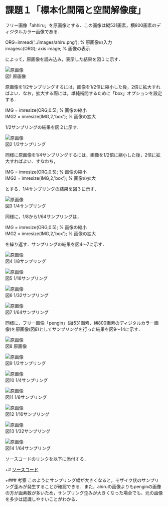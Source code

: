 ﻿# 課題１「標本化間隔と空間解像度」

フリー画像「ahhiru」を原画像とする．この画像は縦531画素，横800画素のディジタルカラー画像である．

ORG=imread('../images/ahiru.png'); % 原画像の入力  
imagesc(ORG); axis image; % 画像の表示

によって，原画像を読み込み，表示した結果を図１に示す．

![原画像](https://github.com/ShokiChitan/MATLAB_image_processing/blob/master/%E8%AA%B2%E9%A1%8C1/images/ahiru.png?raw=true)  
図1 原画像

原画像を1/2サンプリングするには，画像を1/2倍に縮小した後，2倍に拡大すればよい．なお，拡大する際には，単純補間するために「box」オプションを設定する．

IMG = imresize(ORG,0.5); % 画像の縮小  
IMG2 = imresize(IMG,2,'box'); % 画像の拡大

1/2サンプリングの結果を図２に示す．

![原画像](https://github.com/ShokiChitan/MATLAB_image_processing/blob/master/%E8%AA%B2%E9%A1%8C1/images/a1.jpg?raw=true)  
図2 1/2サンプリング

同様に原画像を1/4サンプリングするには，画像を1/2倍に縮小した後，2倍に拡大すればよい．すなわち，

IMG = imresize(ORG,0.5); % 画像の縮小  
IMG2 = imresize(IMG,2,'box'); % 画像の拡大

とする．1/4サンプリングの結果を図３に示す．

![原画像](https://github.com/ShokiChitan/MATLAB_image_processing/blob/master/%E8%AA%B2%E9%A1%8C1/images/a2.jpg?raw=true)  
図3 1/4サンプリング

同様に，1/8から1/64サンプリングは，

IMG = imresize(ORG,0.5); % 画像の縮小  
IMG2 = imresize(IMG,2,'box'); % 画像の拡大

を繰り返す．サンプリングの結果を図4～7に示す．

![原画像](https://github.com/ShokiChitan/MATLAB_image_processing/blob/master/%E8%AA%B2%E9%A1%8C1/images/a3.jpg?raw=true)  
図4 1/8サンプリング

![原画像](https://github.com/ShokiChitan/MATLAB_image_processing/blob/master/%E8%AA%B2%E9%A1%8C1/images/a4.jpg?raw=true)  
図5 1/16サンプリング

![原画像](https://github.com/ShokiChitan/MATLAB_image_processing/blob/master/%E8%AA%B2%E9%A1%8C1/images/a5.jpg?raw=true)  
図6 1/32サンプリング

![原画像](https://github.com/ShokiChitan/MATLAB_image_processing/blob/master/%E8%AA%B2%E9%A1%8C1/images/a6.jpg?raw=true)  
図7 1/64サンプリング

同様に，フリー画像「pengin」(縦531画素，横800画素のディジタルカラー画像)を原画像(図8)としてサンプリングを行った結果を図9～14に示す．

![原画像](https://github.com/ShokiChitan/MATLAB_image_processing/blob/master/%E8%AA%B2%E9%A1%8C1/images/pengin.png?raw=true)  
図8 原画像

![原画像](https://github.com/ShokiChitan/MATLAB_image_processing/blob/master/%E8%AA%B2%E9%A1%8C1/images/p1.jpg?raw=true)  
図9 1/2サンプリング

![原画像](https://github.com/ShokiChitan/MATLAB_image_processing/blob/master/%E8%AA%B2%E9%A1%8C1/images/p2.jpg?raw=true)  
図10 1/4サンプリング

![原画像](https://github.com/ShokiChitan/MATLAB_image_processing/blob/master/%E8%AA%B2%E9%A1%8C1/images/p3.jpg?raw=true)  
図11 1/8サンプリング

![原画像](https://github.com/ShokiChitan/MATLAB_image_processing/blob/master/%E8%AA%B2%E9%A1%8C1/images/p4.jpg?raw=true)  
図12 1/16サンプリング

![原画像](https://github.com/ShokiChitan/MATLAB_image_processing/blob/master/%E8%AA%B2%E9%A1%8C1/images/p5.jpg?raw=true)  
図13 1/32サンプリング

![原画像](https://github.com/ShokiChitan/MATLAB_image_processing/blob/master/%E8%AA%B2%E9%A1%8C1/images/p6.jpg?raw=true)  
図14 1/64サンプリング

ソースコードのリンクを以下に添付する．

+# [ソースコード](https://github.com/suke123/matlab_image_processing/blob/master/%E8%AA%B2%E9%A1%8C4/kadai4.m)

+### 考察
このようにサンプリング幅が大きくなると，モザイク状のサンプリング歪みが発生することが確認できる．また，ahiruの画像よりもpenginの画像の方が画素数が多いため，サンプリング歪みが大きくなった場合でも、元の画像を多少は認識しやすいことがわかる．
